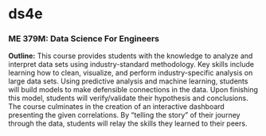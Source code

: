 # ds4e
### ME 379M: Data Science For Engineers

**Outline:** This course provides students with the knowledge to analyze and interpret data sets using 
industry-standard  methodology.  Key  skills  include  learning  how  to  clean,  visualize,  and  perform 
industry-specific  analysis  on  large  data  sets.    Using  predictive  analysis  and  machine  learning, 
students  will  build  models  to  make  defensible  connections  in  the  data.  Upon  finishing  this  model, 
students will verify/validate their hypothesis and conclusions. The course culminates in the creation 
of an interactive dashboard presenting the given correlations. By “telling the story” of their journey 
through the data, students will relay the skills they learned to their peers. 
